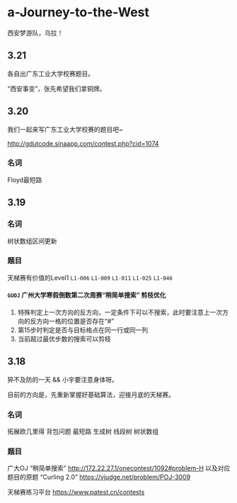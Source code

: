 # a-Journey-to-the-West
西安梦游队，乌拉！

## 3.21

各自出广东工业大学校赛题目。

“西安事变”，张先希望我们拿铜牌。

## 3.20

我们一起来写广东工业大学校赛的题目吧~

http://gdutcode.sinaapp.com/contest.php?cid=1074

### 名词

Floyd最短路

## 3.19

### 名词

树状数组区间更新

### 题目

天梯赛有价值的Level1 `L1-006` `L1-009` `L1-011` `L1-025` `L1-046`

#### `GUOJ` 广州大学寒假倒数第二次周赛“稍简单搜索” 剪枝优化

1. 特殊判定上一次方向的反方向，一定条件下可以不搜索，此时要注意上一次方向的反方向一格的位置是否存在“#”
2. 第15步时判定是否与目标格点在同一行或同一列
3. 当前超过最优步数的搜索可以剪枝

## 3.18

猝不及防的一天 && 小宇要注意身体呀。

目前的方向是，先重新掌握好基础算法，迎接月底的天梯赛。

### 名词

拓展欧几里得 背包问题 最短路 生成树 线段树 树状数组

### 题目

广大OJ “稍简单搜索” http://172.22.27.1/onecontest/1092#problem-H
以及对应题目的原题 “Curling 2.0” https://vjudge.net/problem/POJ-3009

天梯赛练习平台 https://www.patest.cn/contests
